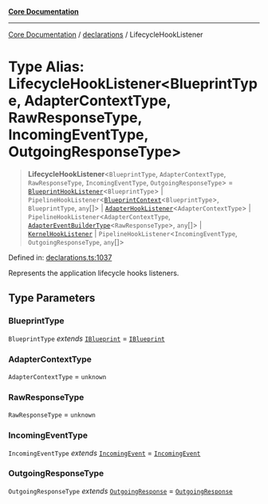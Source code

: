 [**Core Documentation**](../../README.md)

***

[Core Documentation](../../README.md) / [declarations](../README.md) / LifecycleHookListener

# Type Alias: LifecycleHookListener\<BlueprintType, AdapterContextType, RawResponseType, IncomingEventType, OutgoingResponseType\>

> **LifecycleHookListener**\<`BlueprintType`, `AdapterContextType`, `RawResponseType`, `IncomingEventType`, `OutgoingResponseType`\> = [`BlueprintHookListener`](BlueprintHookListener.md)\<`BlueprintType`\> \| `PipelineHookListener`\<[`BlueprintContext`](../interfaces/BlueprintContext.md)\<`BlueprintType`\>, `BlueprintType`, `any`[]\> \| [`AdapterHookListener`](AdapterHookListener.md)\<`AdapterContextType`\> \| `PipelineHookListener`\<`AdapterContextType`, [`AdapterEventBuilderType`](AdapterEventBuilderType.md)\<`RawResponseType`\>, `any`[]\> \| [`KernelHookListener`](KernelHookListener.md) \| `PipelineHookListener`\<`IncomingEventType`, `OutgoingResponseType`, `any`[]\>

Defined in: [declarations.ts:1037](https://github.com/stonemjs/core/blob/65c9e07f9d264b07f6e4091fcc29046b5ca8ea45/src/declarations.ts#L1037)

Represents the application lifecycle hooks listeners.

## Type Parameters

### BlueprintType

`BlueprintType` *extends* [`IBlueprint`](IBlueprint.md) = [`IBlueprint`](IBlueprint.md)

### AdapterContextType

`AdapterContextType` = `unknown`

### RawResponseType

`RawResponseType` = `unknown`

### IncomingEventType

`IncomingEventType` *extends* [`IncomingEvent`](../../events/IncomingEvent/classes/IncomingEvent.md) = [`IncomingEvent`](../../events/IncomingEvent/classes/IncomingEvent.md)

### OutgoingResponseType

`OutgoingResponseType` *extends* [`OutgoingResponse`](../../events/OutgoingResponse/classes/OutgoingResponse.md) = [`OutgoingResponse`](../../events/OutgoingResponse/classes/OutgoingResponse.md)
